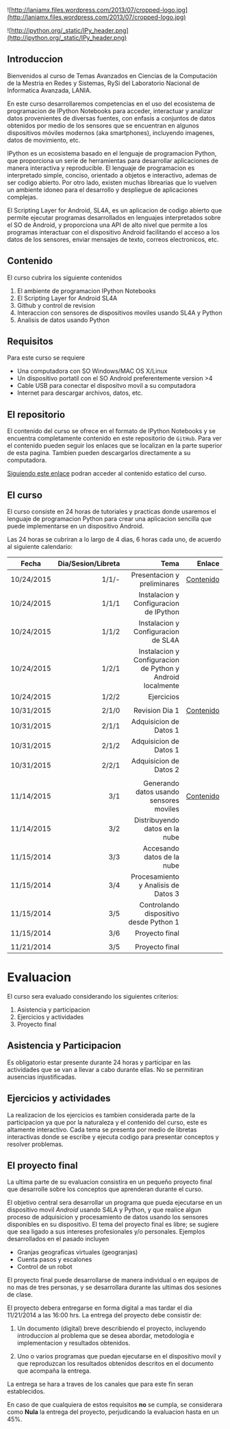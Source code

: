 ![http://laniamx.files.wordpress.com/2013/07/cropped-logo.jpg](http://laniamx.files.wordpress.com/2013/07/cropped-logo.jpg)

![http://ipython.org/_static/IPy_header.png](http://ipython.org/_static/IPy_header.png) 

Introduccion
------------

Bienvenidos al curso de Temas Avanzados en Ciencias de la Computación de la Mestria en Redes y Sistemas, RySi del Laboratorio Nacional de Informatica Avanzada, LANIA.

En este curso desarrollaremos competencias en el uso del ecosistema de programacion de IPython Notebooks para acceder, interactuar y analizar datos provenientes de diversas fuentes, con enfasis a conjuntos de datos obtenidos por medio de los sensores que se encuentran en algunos dispositivos móviles modernos (aka smartphones), incluyendo imagenes, datos de movimiento, etc.

IPython es un ecosistema basado en el lenguaje de programacion Python, que proporciona un serie de herramientas para desarrollar aplicaciones de manera interactiva y reproducible. El lenguaje de programacion es interpretado simple, conciso, orientado a objetos e interactivo, ademas de ser codigo abierto. Por otro lado, existen muchas librearias que lo vuelven un ambiente idoneo para el desarrollo y despliegue de aplicaciones complejas. 

El Scripting Layer for Android, SL4A, es un aplicacion de codigo abierto que permite ejecutar programas desarrollados en lenguajes interpretados sobre el SO de Android, y proporciona una API de alto nivel que permite a los programas interactuar con el dispositivo Android facilitando el acceso a los datos de los sensores, enviar mensajes de texto, correos electronicos, etc.

## Contenido
El curso cubrira los siguiente contenidos

1. El ambiente de programacion IPython Notebooks
2. El Scripting Layer for Android SL4A
3. Github y control de revision
3. Interaccion con sensores de dispositivos moviles usando SL4A y Python
4. Analisis de datos usando Python

Requisitos
----------
Para este curso se requiere
* Una computadora con SO Windows/MAC OS X/Linux
* Un dispositivo portatil con el SO Android preferentemente version >4
* Cable USB para conectar el dispositvo movil a su computadora
* Internet para descargar archivos, datos, etc.

El repositorio
---------------
El contenido del curso se ofrece en el formato de IPython Notebooks y se encuentra completamente contenido en este repositorio de `GitHub`. Para ver el contenido pueden seguir los enlaces que se localizan en la parte superior de esta pagina. Tambien pueden descargarlos directamente a su computadora.

[Siguiendo este enlace](http://nbviewer.ipython.org/github/htapia/lania.ipython/blob/master/Index.ipynb) podran acceder al contenido estatico del curso.

El curso
--------
El curso consiste en 24 horas de tutoriales y practicas donde usaremos el lenguaje de programacion Python para crear una aplicacion sencilla que puede implementarse en un dispositivo Android.

Las 24 horas se cubriran a lo largo de 4 dias, 6 horas cada uno, de acuerdo al siguiente calendario:

| Fecha   | Dia/Sesion/Libreta   | Tema | Enlace |
|:--------:|----:|----:|----:|
|10/24/2015 | 1/1/- |Presentacion y preliminares| [Contenido](Dia1/Index.ipynb) |
|10/24/2015 | 1/1/1 |Instalacion y Configuracion de IPython|
|10/24/2015 | 1/1/2 |Instalacion y Configuracion de SL4A |
|10/24/2015 | 1/2/1 |Instalacion y Configuracion de Python y Android localmente |
|10/24/2015 | 1/2/2 |Ejercicios |
||
|10/31/2015 | 2/1/0 |Revision Dia 1 | [Contenido](Dia2/Index.ipynb)|
|10/31/2015  | 2/1/1 |Adquisicion de Datos 1 |
|10/31/2015  | 2/1/2 |Adquisicion de Datos 1 |
|10/31/2015  | 2/2/1 |Adquisicion de Datos 2 |
||
|11/14/2015 | 3/1 |Generando datos usando sensores moviles| [Contenido](Dia3/Index.ipynb)|
|11/14/2015 | 3/2 |Distribuyendo datos en la nube |
|11/15/2014 | 3/3 |Accesando datos de la nube |
|11/15/2014 | 3/4 |Procesamiento y Analisis de Datos 3|
|11/15/2014 | 3/5 |Controlando dispositivo desde Python 1|
|11/15/2014 | 3/6 |Proyecto final|
||
|11/21/2014 | 3/5 |Proyecto final |

Evaluacion
==========
El curso sera evaluado considerando los siguientes criterios:

1. Asistencia y participacion
3. Ejercicios y actividades
4. Proyecto final

## Asistencia y Participacion
Es obligatorio estar presente durante 24 horas y participar en las actividades que se van a llevar a cabo durante ellas. No se permitiran ausencias injustificadas.

## Ejercicios y actividades
La realizacion de los ejercicios es tambien considerada parte de la participacion ya que por la naturaleza y el contenido del curso, este es altamente interactivo. Cada tema se presenta por medio de libretas interactivas donde se escribe y ejecuta codigo para presentar conceptos y resolver problemas. 

## El proyecto final
La ultima parte de su evaluacion consistira en un pequeño proyecto final que desarrolle sobre los conceptos que aprenderan durante el curso.

El objetivo central sera desarrollar un programa que pueda ejecutarse en un dispositivo movil _Android_ usando S4LA y Python, y que realice algun proceso de adquisicion y procesamiento de datos usando los sensores disponibles en su dispositivo. El tema del proyecto final es libre; se sugiere que sea ligado a sus intereses profesionales y/o personales. Ejemplos desarrollados en el pasado incluyen

* Granjas geograficas virtuales (geogranjas)
* Cuenta pasos y escalones
* Control de un robot

El proyecto final puede desarrollarse de manera individual o en equipos de no mas de tres personas, y se desarrollara durante las ultimas dos sesiones de clase.

El proyecto debera entregarse en forma digital a mas tardar el dia 11/21/2014 a las 16:00 hrs. La entrega del proyecto debe consistir de:

1. Un documento (digital) breve describiendo el proyecto, incluyendo introduccion al problema que se desea abordar, metodologia e implementacion y resultados obtenidos.

2. Uno o varios programas que puedan ejecutarse en el dispositivo movil y que reproduzcan los resultados obtenidos descritos en el documento que acompaña la entrega.

La entrega se hara a traves de los canales que para este fin seran establecidos.

En caso de que cualquiera de estos requisitos **no** se cumpla, se considerara como **Nula** la entrega del proyecto, perjudicando la evaluacion hasta en un 45%.
